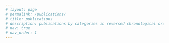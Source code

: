```yaml
---
# layout: page
# permalink: /publications/
# title: publications
# description: publications by categories in reversed chronological order. generated by jekyll-scholar.
# nav: true
# nav_order: 1
---
```

<!-- _pages/publications.md -->
<!-- <div class="publications">

{% bibliography -f {{ site.scholar.bibliography }} %}

</div> -->
